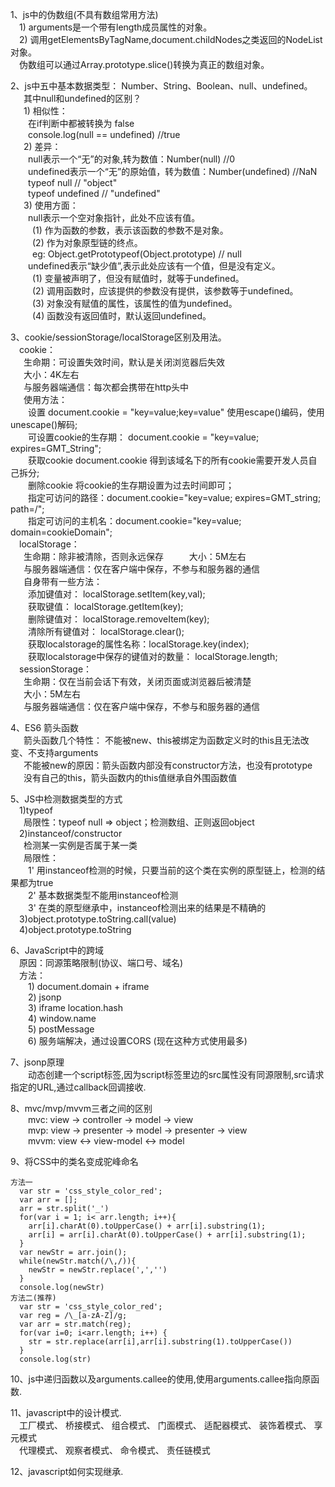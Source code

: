 1、js中的伪数组(不具有数组常用方法)      
&emsp;1) arguments是一个带有length成员属性的对象。    
&emsp;2) 调用getElementsByTagName,document.childNodes之类返回的NodeList对象。     
&emsp;伪数组可以通过Array.prototype.slice()转换为真正的数组对象。    

2、js中五中基本数据类型： Number、String、Boolean、null、undefined。    
&emsp;&ensp;其中null和undefined的区别？    
&emsp;&ensp;1) 相似性：    
&emsp;&emsp;在if判断中都被转换为 false     
&emsp;&emsp;console.log(null == undefined)  //true     
&emsp;&ensp;2) 差异：    
&emsp;&emsp;null表示一个“无”的对象,转为数值：Number(null) //0      
&emsp;&emsp;undefined表示一个“无”的原始值，转为数值：Number(undefined) //NaN     
&emsp;&emsp;typeof null   // "object"    
&emsp;&emsp;typeof undefined  // "undefined"    
&emsp;&ensp;3) 使用方面：     
&emsp;&emsp;null表示一个空对象指针，此处不应该有值。    
&emsp;&emsp;&ensp;(1) 作为函数的参数，表示该函数的参数不是对象。    
&emsp;&emsp;&ensp;(2) 作为对象原型链的终点。     
&emsp;&emsp;&ensp;eg: Object.getPrototypeof(Object.prototype) // null      
&emsp;&emsp;undefined表示“缺少值”,表示此处应该有一个值，但是没有定义。     
&emsp;&emsp;&ensp;(1) 变量被声明了，但没有赋值时，就等于undefined。    
&emsp;&emsp;&ensp;(2) 调用函数时，应该提供的参数没有提供，该参数等于undefined。    
&emsp;&emsp;&ensp;(3) 对象没有赋值的属性，该属性的值为undefined。    
&emsp;&emsp;&ensp;(4) 函数没有返回值时，默认返回undefined。     

3、cookie/sessionStorage/localStorage区别及用法。    
&emsp;cookie：     
&emsp;&ensp;生命期：可设置失效时间，默认是关闭浏览器后失效    
&emsp;&ensp;大小：4K左右      
&emsp;&ensp;与服务器端通信：每次都会携带在http头中       
&emsp;&ensp;使用方法：         
&emsp;&emsp;设置 document.cookie = "key=value;key=value"  使用escape()编码，使用unescape()解码;    
&emsp;&emsp;可设置cookie的生存期： document.cookie = "key=value; expires=GMT_String";    
&emsp;&emsp;获取cookie  document.cookie 得到该域名下的所有cookie需要开发人员自己拆分;    
&emsp;&emsp;删除cookie  将cookie的生存期设置为过去时间即可；    
&emsp;&emsp;指定可访问的路径：document.cookie="key=value; expires=GMT_string; path=/";    
&emsp;&emsp;指定可访问的主机名：document.cookie="key=value; domain=cookieDomain";    
&emsp;localStorage：      
&emsp;&ensp;生命期：除非被清除，否则永远保存    
&emsp;&ensp;大小：5M左右    
&emsp;&ensp;与服务器端通信：仅在客户端中保存，不参与和服务器的通信    
&emsp;&ensp;自身带有一些方法：    
&emsp;&emsp;添加键值对： localStorage.setItem(key,val);    
&emsp;&emsp;获取键值： localStorage.getItem(key);    
&emsp;&emsp;删除键值对： localStorage.removeItem(key);    
&emsp;&emsp;清除所有键值对： localStorage.clear();    
&emsp;&emsp;获取localstorage的属性名称：localStorage.key(index);    
&emsp;&emsp;获取localstorage中保存的键值对的数量： localStorage.length;    
&emsp;sessionStorage：    
&emsp;&ensp;生命期：仅在当前会话下有效，关闭页面或浏览器后被清楚     
&emsp;&ensp;大小：5M左右     
&emsp;&ensp;与服务器端通信：仅在客户端中保存，不参与和服务器的通信    

4、ES6 箭头函数     
&emsp;&ensp;箭头函数几个特性： 不能被new、this被绑定为函数定义时的this且无法改变、不支持arguments    
&emsp;&ensp;不能被new的原因：箭头函数内部没有constructor方法，也没有prototype    
&emsp;&ensp;没有自己的this，箭头函数内的this值继承自外围函数值     
    
5、JS中检测数据类型的方式    
&emsp;1)typeof    
&emsp;&ensp;局限性：typeof null => object；检测数组、正则返回object    
&emsp;2)instanceof/constructor    
&emsp;&ensp;检测某一实例是否属于某一类     
&emsp;&ensp;局限性：    
&emsp;&emsp;1' 用instanceof检测的时候，只要当前的这个类在实例的原型链上，检测的结果都为true    
&emsp;&emsp;2' 基本数据类型不能用instanceof检测     
&emsp;&emsp;3' 在类的原型继承中，instanceof检测出来的结果是不精确的    
&emsp;3)object.prototype.toString.call(value)    
&emsp;4)object.prototype.toString    

6、JavaScript中的跨域    
&emsp;原因：同源策略限制(协议、端口号、域名)    
&emsp;方法：    
&emsp;&emsp;1) document.domain + iframe     
&emsp;&emsp;2) jsonp    
&emsp;&emsp;3) iframe location.hash    
&emsp;&emsp;4) window.name     
&emsp;&emsp;5) postMessage    
&emsp;&emsp;6) 服务端解决，通过设置CORS (现在这种方式使用最多)     

7、jsonp原理    
&emsp;&emsp;动态创建一个script标签,因为script标签里边的src属性没有同源限制,src请求指定的URL,通过callback回调接收.    

8、mvc/mvp/mvvm三者之间的区别    
&emsp;&emsp;mvc: view -> controller -> model -> view    
&emsp;&emsp;mvp: view -> presenter -> model -> presenter -> view    
&emsp;&emsp;mvvm: view <-> view-model <-> model    

9、将CSS中的类名变成驼峰命名

    方法一    
      var str = 'css_style_color_red';
      var arr = [];
      arr = str.split('_')
      for(var i = 1; i< arr.length; i++){
        arr[i].charAt(0).toUpperCase() + arr[i].substring(1);
        arr[i] = arr[i].charAt(0).toUpperCase() + arr[i].substring(1);
      }
      var newStr = arr.join();
      while(newStr.match(/\,/)){
        newStr = newStr.replace(',','')
      }
      console.log(newStr)
    方法二(推荐)    
      var str = 'css_style_color_red';
      var reg = /\_[a-zA-Z]/g;
      var arr = str.match(reg);
      for(var i=0; i<arr.length; i++) {
        str = str.replace(arr[i],arr[i].substring(1).toUpperCase())
      }
      console.log(str)    
 
10、js中递归函数以及arguments.callee的使用,使用arguments.callee指向原函数.    
 
11、javascript中的设计模式.    
&emsp;工厂模式、 桥接模式、 组合模式、 门面模式、 适配器模式、 装饰着模式、 享元模式    
&emsp;代理模式、 观察者模式、 命令模式、 责任链模式

12、javascript如何实现继承.

 

